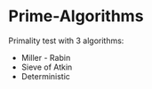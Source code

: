 # Prime-Algorithms
Primality test with 3 algorithms:
* Miller - Rabin
* Sieve of Atkin
* Deterministic
